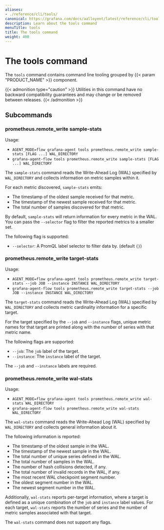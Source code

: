 ```yaml
---
aliases:
- ./reference/cli/tools/
canonical: https://grafana.com/docs/aalloyent/latest/reference/cli/tools/
description: Learn about the tools command
menuTitle: tools
title: The tools command
weight: 400
---
```


# The tools command

The `tools` command contains command line tooling grouped by {{< param "PRODUCT_NAME" >}} component.

{{< admonition type="caution" >}}
Utilities in this command have no backward compatibility guarantees and may change or be removed between releases.
{{< /admonition >}}

## Subcommands

### prometheus.remote_write sample-stats

Usage:

* `AGENT_MODE=flow grafana-agent tools prometheus.remote_write sample-stats [FLAG ...] WAL_DIRECTORY`
* `grafana-agent-flow tools prometheus.remote_write sample-stats [FLAG ...] WAL_DIRECTORY`

The `sample-stats` command reads the Write-Ahead Log (WAL) specified by `WAL_DIRECTORY` and collects information on metric samples within it.

For each metric discovered, `sample-stats` emits:

* The timestamp of the oldest sample received for that metric.
* The timestamp of the newest sample received for that metric.
* The total number of samples discovered for that metric.

By default, `sample-stats` will return information for every metric in the WAL.
You can pass the `--selector` flag to filter the reported metrics to a smaller set.

The following flag is supported:

* `--selector`: A PromQL label selector to filter data by. (default `{}`)

### prometheus.remote_write target-stats

Usage:

* `AGENT_MODE=flow grafana-agent tools prometheus.remote_write target-stats --job JOB --instance INSTANCE WAL_DIRECTORY`
* `grafana-agent-flow tools prometheus.remote_write target-stats --job JOB --instance INSTANCE WAL_DIRECTORY`

The `target-stats` command reads the Write-Ahead Log (WAL) specified by `WAL_DIRECTORY` and collects metric cardinality information for a specific target.

For the target specified by the `--job` and `--instance` flags, unique metric names for that target are printed along with the number of series with that metric name.

The following flags are supported:

* `--job`: The `job` label of the target.
* `--instance`: The `instance` label of the target.

The `--job` and `--instance` labels are required.

### prometheus.remote_write wal-stats

Usage:

* `AGENT_MODE=flow grafana-agent tools prometheus.remote_write wal-stats WAL_DIRECTORY`
* `grafana-agent-flow tools prometheus.remote_write wal-stats WAL_DIRECTORY`

The `wal-stats` command reads the Write-Ahead Log (WAL) specified by `WAL_DIRECTORY` and collects general information about it.

The following information is reported:

* The timestamp of the oldest sample in the WAL.
* The timestamp of the newest sample in the WAL.
* The total number of unique series defined in the WAL.
* The total number of samples in the WAL.
* The number of hash collisions detected, if any.
* The total number of invalid records in the WAL, if any.
* The most recent WAL checkpoint segment number.
* The oldest segment number in the WAL.
* The newest segment number in the WAL.

Additionally, `wal-stats` reports per-target information, where a target is defined as a unique combination of the `job` and `instance` label values.
For each target, `wal-stats` reports the number of series and the number of metric samples associated with that target.

The `wal-stats` command does not support any flags.

